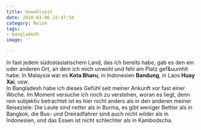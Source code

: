 ```yaml
---
title: Unwohlsein
date: 2010-03-06 22:47:54
category: Reise
tags:
- bangladesh
image: ''

---
```


In fast jedem südostasiatischem Land, das ich bereits habe, gab es den ein oder anderen Ort, an dem ich mich unwohl und fehl am Platz gef&uumhlt habe. In Malaysia war es **Kota Bharu**, in Indonesien **Bandung**, in Laos **Huay Xai**, usw.  
In Bangladesh habe ich dieses Gefühl seit meiner Ankunft vor fast einer Woche. Im Moment versuche ich noch zu verstehen, woran es liegt, denn rein subjektiv betrachtet ist es hier nicht anders als in den anderen meiner Reiseziele: Die Leute sind netter als in Burma, es gibt weniger Bettler als in Bangkok, die Bus- und Dreiradfahrer sind auch nicht wilder als in Indonesien, und das Essen ist nicht schlechter als in Kambodscha.
